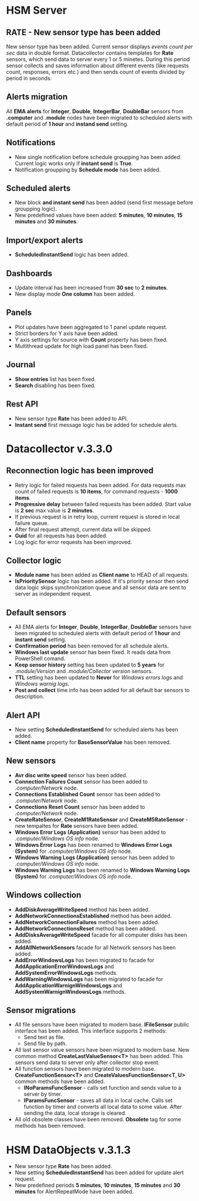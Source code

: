 # HSM Server

## RATE - New sensor type has been added
New sensor type has been added. Current sensor displays *events count per sec* data in double format. Datacollector contains templates for **Rate** sensors, which send data to server every 1 or 5 minetes. During this period sensor collects and saves information about different events (like requests count, responses, errors etc.) and then sends count of events divided by period in seconds.

## Alerts migration
All **EMA alerts** for **Integer**, **Double**, **IntegerBar**, **DoubleBar** sensors from **.computer** and **.module** nodes have been migrated to scheduled alerts with default period of **1 hour** and **instand send** setting.

## Notifications
* New single notification before schedule groupping has been added. Current logic works only if **instant send** is **True**.
* Notification groupping by **Schedule mode** has been added.

## Scheduled alerts
* New block **and instant send** has been added (send first message before groupping logic).
* New predefined values have been added: **5 minutes**, **10 minutes**, **15 minutes** and **30 minutes**.

## Import/export alerts
* **ScheduledInstantSend** logic has been added.

## Dashboards
* Update interval has been increased from **30 sec** to **2 minutes**.
* New display mode **One column** has been added.

## Panels
* Plot updates have been aggregated to 1 panel update request.
* Strict borders for Y axis have been added.
* Y axis settings for source with **Count** property has been fixed.
* Multithread update for high load panel has been fixed.

## Journal
* **Show entries** list has been fixed.
* **Search** disabling has been fixed.

## Rest API
* New sensor type **Rate** has been added to API.
* **Instant send** first message logic has be added for schedule alerts.

# Datacollector v.3.3.0

## Reconnection logic has been improved
* Retry logic for failed requests has been added. For data requests max count of failed requests is **10 items**, for command requests - **1000 items**.
* **Progressive delay** between failed requests has been added. Start value is **2 sec** max value is **2 minutes**.
* If previous request is in retry loop, current request is stored in local failure queue.
* After final request attempt, current data will be skipped.
* **Guid** for all requests has been added.
* Log logic for error requests has been improved.

## Collector logic
* **Module name** has been added as **Client name** to HEAD of all requests.
* **IsPrioritySensor** logic has been added. If it's priority sensor then send data logic skips synchronization queue and all sensor data are sent to server as independent request.

## Default sensors
* All EMA alerts for **Integer**, **Double**, **IntegerBar**, **DoubleBar** sensors have been migrated to scheduled alerts with default period of **1 hour** and **instant send** setting.
* **Confirmation period** has been removed for all schedule alerts.
* **Windows last update** sensor has been fixed. It reads data from PowerShell comand.
* **Keep sensor history** setting has been updated to **5 years** for *.module/Version* and *.module/Collector version* sensors.
* **TTL** setting has been updated to **Never** for *Windows errors logs* and *Windows warnig logs*.
* **Post and collect** time info has been added for all default bar sensors to description.

## Alert API
* New setting **ScheduledInstantSend** for scheduled alerts has been added.
* **Client name** property for **BaseSensorValue** has been removed.

## New sensors
* **Avr disc write speed** sensor has been added.
* **Connection Failures Count** sensor has been added to *.computer/Network* node.
* **Connections Established Count** sensor has been added to *.computer/Network* node.
* **Connections Reset Count** sensor has been added to *.computer/Network* node.
* **CreateRateSensor**, **CreateM1RateSensor** and **CreateM5RateSensor** - new tempaltes for **Rate** sensors have been added.
* **Windows Error Logs (Application)** sensor has been added to *.computer/Windows OS info* node.
* **Windows Error Logs** has been renamed to **Windows Error Logs (System)** for *.computer/Windows OS info* node.
* **Windows Warning Logs (Application)** sensor has been added to *.computer/Windows OS info* node.
* **Windows Warning Logs** has been renamed to **Windows Warning Logs (System)** for *.computer/Windows OS info* node.

## Windows collection
* **AddDiskAverageWriteSpeed** method has been added.
* **AddNetworkConnectionsEstablished** method has been added.
* **AddNetworkConnectionFailures** method has been added.
* **AddNetworkConnectionsReset** method has been added.
* **AddDisksAverageWriteSpeed** facade for all computer disks has been added.
* **AddAllNetworkSensors** facade for all Network sensors has been added.
* **AddErrorWindowsLogs** has been migrated to facade for **AddApplicationErrorWindowsLogs** and **AddSystemErrorWindowsLogs** methods.
* **AddWarningWindowsLogs** has been migrated to facade for **AddApplicationWarnignWindowsLogs** and **AddSystemWarnignWindowsLogs** methods.

## Sensor migrations
* All file sensors have been migrated to modern base. **IFileSensor** public interface has been added. This interface supports 2 methods:
    * Send text as file.
    * Send file by path. 
* All last sensor value sensors have been migrated to modern base. New common method **CreateLastValueSensor\<T\>** has been added. This sensors send data to server only after collector stop event.
* All function sensors have been migrated to modern base. **CreateFunctionSensor\<T\>** and **CreateValuesFunctionSensor\<T, U\>** common methods have been added.
    * **INoParamsFuncSensor** - calls set function and sends value to a server by timer.
    * **IParamsFuncSensor** - saves all data in local cache. Calls set function by timer and converts all local data to some value. After sending the data, local storage is cleared.
* All old obsolete classes have been removed. **Obsolete** tag for some methods has been removed.

# HSM DataObjects v.3.1.3

* New sensor type **Rate** has been added.
* New setting **ScheduledInstantSend** has been added for update alert request.
* New predefined periods **5 minutes**, **10 minutes**, **15 minutes** and **30 minutes** for AlertRepeatMode have been added.